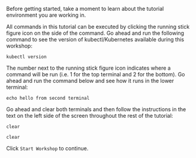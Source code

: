 Before getting started, take a moment to learn about the tutorial environment you are working in.

All commands in this tutorial can be executed by clicking the running stick figure icon on the side 
of the command. Go ahead and run the following command to see the version of kubectl/Kubernetes available 
during this workshop:

```execute-1
kubectl version
```

The number next to the running stick figure icon indicates where a command will be run (i.e. 1 for the top 
terminal and 2 for the bottom). Go ahead and run the command below and see how it runs in the lower terminal:

```execute-2
echo hello from second terminal
```

Go ahead and clear both terminals and then follow the instructions in the text on the left side of the screen 
throughout the rest of the tutorial:

```execute-1
clear
```

```execute-2
clear
```

Click `Start Workshop` to continue.